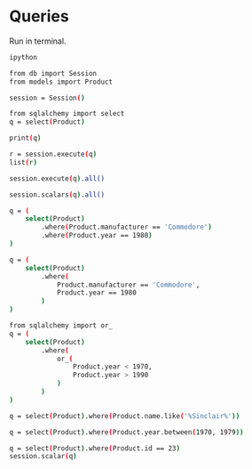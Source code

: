 # Queries

Run in terminal.

```bash
ipython
```

```bash
from db import Session
from models import Product

session = Session()

from sqlalchemy import select
q = select(Product)
```

```bash
print(q)
```

```bash
r = session.execute(q)
list(r)
```

```bash
session.execute(q).all()
```

```bash
session.scalars(q).all()
```

```bash
q = (
    select(Product)
        .where(Product.manufacturer == 'Commodore')
        .where(Product.year == 1980)
)
```

```bash
q = (
    select(Product)
        .where(
            Product.manufacturer == 'Commodore',
            Product.year == 1980
        )
)
```

```bash
from sqlalchemy import or_
q = (
    select(Product)
        .where(
            or_(
                Product.year < 1970,
                Product.year > 1990
            )
        )
)
```

```bash
q = select(Product).where(Product.name.like('%Sinclair%'))
```

```bash
q = select(Product).where(Product.year.between(1970, 1979))
```

```bash
q = select(Product).where(Product.id == 23)
session.scalar(q)
```
